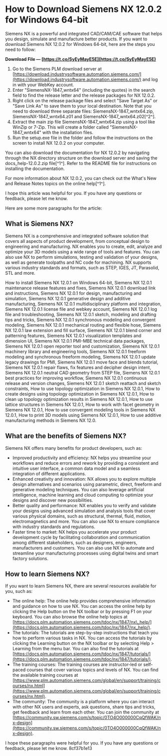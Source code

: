 
 
# How to Download Siemens NX 12.0.2 for Windows 64-bit
 
Siemens NX is a powerful and integrated CAD/CAM/CAE software that helps you design, simulate and manufacture better products. If you want to download Siemens NX 12.0.2 for Windows 64-bit, here are the steps you need to follow:
 
**Download File — [https://t.co/SyEyMayE5E](https://t.co/SyEyMayE5E)**


 
1. Go to the Siemens PLM download server at [https://download.industrysoftware.automation.siemens.com/](https://download.industrysoftware.automation.siemens.com/) and log in with your WebKey account.
2. Enter "SiemensNX-1847\_wntx64" (including the quotes) in the search field to find the release letter and the release packages for NX 12.0.2.
3. Right click on the release package files and select "Save Target As" or "Save Link As" to save them to your local destination. Note that you need to download three separate files: SiemensNX-1847\_wntx64.zip, SiemensNX-1847\_wntx64.z01 and SiemensNX-1847\_wntx64.z02[^2^].
4. Extract the main zip file SiemensNX-1847\_wntx64.zip using a tool like WinZip or 7-Zip. This will create a folder called "SiemensNX-1847\_wntx64" with the installation files.
5. Run the setup.exe file in the folder and follow the instructions on the screen to install NX 12.0.2 on your computer.

You can also download the documentation for NX 12.0.2 by navigating through the NX directory structure on the download server and saving the docs\_help-12.0.2.zip file[^1^]. Refer to the README file for instructions on installing the documentation.
 
For more information about NX 12.0.2, you can check out the What's New and Release Notes topics on the online help[^1^].
 
I hope this article was helpful for you. If you have any questions or feedback, please let me know.

Here are some more paragraphs for the article:
 
## What is Siemens NX?
 
Siemens NX is a comprehensive and integrated software solution that covers all aspects of product development, from conceptual design to engineering and manufacturing. NX enables you to create, edit, analyze and optimize your 3D models using a wide range of tools and features. You can also use NX to perform simulations, testing and validation of your designs, as well as generate toolpaths and NC code for machining. NX supports various industry standards and formats, such as STEP, IGES, JT, Parasolid, STL and more.
 
How to install Siemens NX 12.0.1 on Windows 64-bit,  Siemens NX 12.0.1 maintenance release features and fixes,  Siemens NX 12.0.1 download link and instructions,  Siemens NX 12.0.1 for design, manufacturing and simulation,  Siemens NX 12.0.1 generative design and additive manufacturing,  Siemens NX 12.0.1 multidisciplinary platform and integration,  Siemens NX 12.0.1 license file and webkey account,  Siemens NX 12.0.1 log file and troubleshooting,  Siemens NX 12.0.1 sketch, modeling and drafting tips and tricks,  Siemens NX 12.0.1 synchronous modeling and convergent modeling,  Siemens NX 12.0.1 mechanical routing and flexible hose,  Siemens NX 12.0.1 law extension and fill surface,  Siemens NX 12.0.1 blend corner and patterning features,  Siemens NX 12.0.1 visualization templates and dimension UI,  Siemens NX 12.0.1 PMI-MBE technical data packages,  Siemens NX 12.0.1 open reporter tool and customization,  Siemens NX 12.0.1 machinery library and engineering tools,  Siemens NX 12.0.1 freeform modeling and synchronous freeform modeling,  Siemens NX 12.0.1 update legacy drawings for PMI,  Siemens NX 12.0.1 move face and blends tutorial,  Siemens NX 12.0.1 repair flaws, fix features and decipher design intent,  Siemens NX 12.0.1 neutral CAD geometry from STEP file,  Siemens NX 12.0.1 best practices for improving workflow,  Siemens NX 12.0.1 continuous release and version changes,  Siemens NX 12.0.1 sketch reattach and sketch constraints,  How to use topology optimization in Siemens NX 12.0.1,  How to create designs using topology optimization in Siemens NX 12.0.1,  How to clean up topology optimization results in Siemens NX 12.0.1,  How to use lattice structures in Siemens NX 12.0.1,  How to work with facet geometry in Siemens NX 12.0.1,  How to use convergent modeling tools in Siemens NX 12.0.1,  How to print 3D models using Siemens NX 12.0.1,  How to use additive manufacturing methods in Siemens NX 12.0.
 
## What are the benefits of Siemens NX?
 
Siemens NX offers many benefits for product developers, such as:

- Improved productivity and efficiency: NX helps you streamline your workflows and reduce errors and rework by providing a consistent and intuitive user interface, a common data model and a seamless integration of different applications.
- Enhanced creativity and innovation: NX allows you to explore multiple design alternatives and scenarios using parametric, direct, freeform and generative modeling techniques. You can also leverage artificial intelligence, machine learning and cloud computing to optimize your designs and discover new possibilities.
- Better quality and performance: NX enables you to verify and validate your designs using advanced simulation and analysis tools that cover various physical domains, such as structural, thermal, fluid, motion, electromagnetics and more. You can also use NX to ensure compliance with industry standards and regulations.
- Faster time to market: NX helps you accelerate your product development cycle by facilitating collaboration and communication among different stakeholders, such as designers, engineers, manufacturers and customers. You can also use NX to automate and streamline your manufacturing processes using digital twins and smart factory solutions.

## How to learn Siemens NX?
 
If you want to learn Siemens NX, there are several resources available for you, such as:

- The online help: The online help provides comprehensive information and guidance on how to use NX. You can access the online help by clicking the Help button on the NX toolbar or by pressing F1 on your keyboard. You can also browse the online help topics at [https://docs.plm.automation.siemens.com/tdoc/nx/1847/nx\_help/](https://docs.plm.automation.siemens.com/tdoc/nx/1847/nx_help/).
- The tutorials: The tutorials are step-by-step instructions that teach you how to perform various tasks in NX. You can access the tutorials by clicking the Learning button on the NX toolbar or by selecting Help > Learning from the menu bar. You can also find the tutorials at [https://docs.plm.automation.siemens.com/tdoc/nx/1847/tutorials/](https://docs.plm.automation.siemens.com/tdoc/nx/1847/tutorials/).
- The training courses: The training courses are instructor-led or self-paced courses that cover various topics and levels of NX. You can find the available training courses at [https://www.plm.automation.siemens.com/global/en/support/training/courses/nx.html](https://www.plm.automation.siemens.com/global/en/support/training/courses/nx.html).
- The community: The community is a platform where you can interact with other NX users and experts, ask questions, share tips and tricks, get feedback and learn from each other. You can join the community at [https://community.sw.siemens.com/s/topic/0TO4O000000CqQfWAK/nx-design](https://community.sw.siemens.com/s/topic/0TO4O000000CqQfWAK/nx-design).

I hope these paragraphs were helpful for you. If you have any questions or feedback, please let me know.
 8cf37b1e13
 
